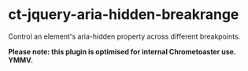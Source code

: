 ct-jquery-aria-hidden-breakrange
================================

Control an element's aria-hidden property across different breakpoints. 

__Please note: this plugin is optimised for internal Chrometoaster use. YMMV.__
